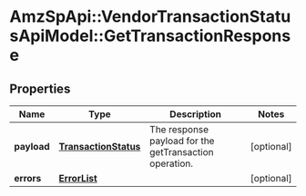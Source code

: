 # AmzSpApi::VendorTransactionStatusApiModel::GetTransactionResponse

## Properties
Name | Type | Description | Notes
------------ | ------------- | ------------- | -------------
**payload** | [**TransactionStatus**](TransactionStatus.md) | The response payload for the getTransaction operation. | [optional] 
**errors** | [**ErrorList**](ErrorList.md) |  | [optional] 



